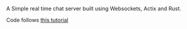 A Simple real time chat server built using Websockets, Actix and Rust.

Code follows [this tutorial](https://towardsdev.com/websockets-in-rust-actix-framework-10686a8fa9bd)